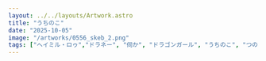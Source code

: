 ```yaml
---
layout: ../../layouts/Artwork.astro
title: "うちのこ"
date: "2025-10-05"
image: "/artworks/0556_skeb_2.png"
tags: ["ヘイミル・ロゥ","ドラネー", "伺か", "ドラゴンガール", "うちのこ", "つの", "オリジナル","お気に入り"]
---
```


